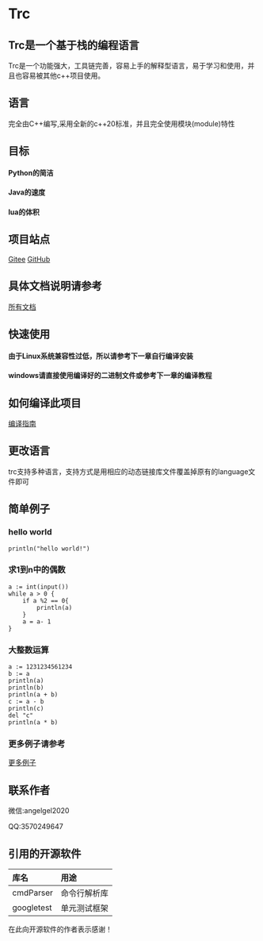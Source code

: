 # Trc

## Trc是一个基于栈的编程语言

Trc是一个功能强大，工具链完善，容易上手的解释型语言，易于学习和使用，并且也容易被其他c++项目使用。

## 语言

完全由C++编写,采用全新的c++20标准，并且完全使用模块(module)特性

## 目标

#### Python的简洁

#### Java的速度

#### lua的体积

## 项目站点

[Gitee](https://gitee.com/li-muyangangel/trc.git)
[GitHub](https://github.com/limuy2022/trc.git)

## 具体文档说明请参考

[所有文档](doc)

## 快速使用
#### 由于Linux系统兼容性过低，所以请参考下一章自行编译安装
#### windows请直接使用编译好的二进制文件或参考下一章的编译教程

## 如何编译此项目
[编译指南](doc/developer/build.md)

## 更改语言

trc支持多种语言，支持方式是用相应的动态链接库文件覆盖掉原有的language文件即可

## 简单例子

### hello world

```
println("hello world!")
```

### 求1到n中的偶数

```
a := int(input())
while a > 0 {
    if a %2 == 0{
        println(a)
    }
    a = a- 1
}
```

### 大整数运算

```
a := 1231234561234
b := a
println(a)
println(b)
println(a + b)
c := a - b
println(c)
del "c"
println(a * b)
```

### 更多例子请参考

[更多例子](tests/black_test/program)

## 联系作者

微信:angelgel2020

QQ:3570249647

## 引用的开源软件
| 库名         | 用途     |
|:-----------|:-------|
| cmdParser  | 命令行解析库 |
| googletest | 单元测试框架 |

在此向开源软件的作者表示感谢！
